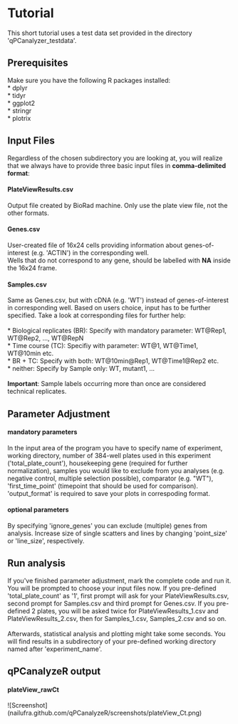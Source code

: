 <h1> Tutorial </h1>
  This short tutorial uses a test data set provided in the directory 'qPCanalyzer_testdata'. 
  
  <h2> Prerequisites </h2>
  Make sure you have the following R packages installed:<br>
  * dplyr <br>
  * tidyr <br>
  * ggplot2 <br>
  * stringr <br>
  * plotrix
  
  <h2> Input Files </h2>
  Regardless of the chosen subdirectory you are looking at, you will realize that we always
  have to provide three basic input files in <b>comma-delimited format</b>: <br>
  
  <h4> PlateViewResults.csv </h4> 
  Output file created by BioRad machine. Only use the plate view file, not the other formats.
  
  <h4> Genes.csv </h4>
  User-created file of 16x24 cells providing information about genes-of-interest (e.g. 'ACTIN') in the corresponding well.<br>
  Wells that do not correspond to any gene, should be labelled with <b>NA</b> inside the 16x24 frame. 
  
  <h4> Samples.csv </h4> 
  Same as Genes.csv, but with cDNA (e.g. 'WT') instead of genes-of-interest in corresponding well. Based on users choice, input has to be further specified. Take a look at corresponding files for further help: <br> <br>
  * Biological replicates (BR): Specify with mandatory parameter: WT@Rep1, WT@Rep2, ..., WT@RepN <br>
  * Time course (TC): Specifiy with parameter: WT@1, WT@Time1, WT@10min etc. <br>
  * BR + TC: Specify with both: WT@10min@Rep1, WT@Time1@Rep2 etc. <br>
  * neither: Specify by Sample only: WT, mutant1, ... <br> <br>
  <b>Important</b>: Sample labels occurring more than once are considered technical replicates.
  
  <h2> Parameter Adjustment </h2>
  <h4> mandatory parameters </h4>
  In the input area of the program you have to specify name of experiment, working directory, number of 384-well plates used in this experiment ('total_plate_count'), housekeeping gene (required for further normalization), samples you would like to exclude from you analyses (e.g. negative control, multiple selection possible), comparator (e.g. "WT"), 'first_time_point' (timepoint that should be used for comparison). 'output_format' is required to save your plots in correspoding format. 
  
  <h4> optional parameters </h4>
  By specifying 'ignore_genes' you can exclude (multiple) genes from analysis. Increase size of single scatters and lines by changing 'point_size' or 'line_size', respectively.
  
  <h2> Run analysis </h2>
  If you've finished parameter adjustment, mark the complete code and run it. <br>
  You will be prompted to choose your input files now. If you pre-defined 'total_plate_count' as '1', first prompt will ask for your PlateViewResults.csv, second prompt for Samples.csv and third prompt for Genes.csv. If you pre-defined 2 plates, you will be asked twice for PlateViewResults_1.csv and PlateViewResults_2.csv, then for Samples_1.csv, Samples_2.csv and so on.<br> <br>
  Afterwards, statistical analysis and plotting might take some seconds. You will find results in a subdirectory of your pre-defined working directory named after 'experiment_name'. 
  
  <h2> qPCanalyzeR output </h2>
  <h4> plateView_rawCt </h4>
  ![Screenshot](nailufra.github.com/qPCanalyzeR/screenshots/plateView_Ct.png)
  
  
